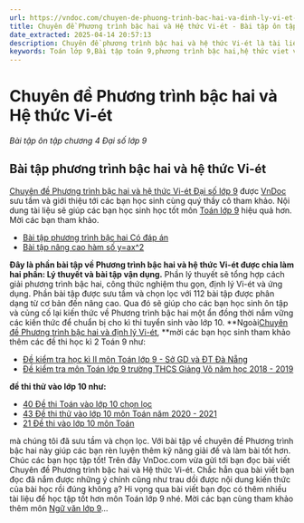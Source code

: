 ```yaml
---
url: https://vndoc.com/chuyen-de-phuong-trinh-bac-hai-va-dinh-ly-vi-et-196647
title: Chuyên đề Phương trình bậc hai và Hệ thức Vi-ét - Bài tập ôn tập chương 4 Đại số lớp 9 - VnDoc.com
date_extracted: 2025-04-14 20:57:13
description: Chuyên đề phương trình bậc hai và hệ thức Vi-ét là tài liệu bao gồm các 112 bài tập giúp các bạn học sinh ôn tập và củng cố kiến thức chuẩn bị cho kì thi học kì 2 và kì thi vào lớp 10 sắp tới.
keywords: Toán lớp 9,Bài tập toán 9,phương trình bậc hai,hệ thức viet và ứng dụng,phương trình bậc 2,bài tập giải phương trình lớp 9,các dạng bài tập hệ thức viet,hệ thức viet lớp 9,chuyên đề phương trình bậc hai,bài tập phương trình bậc 2
---
```


# Chuyên đề Phương trình bậc hai và Hệ thức Vi-ét
 _Bài tập ôn tập chương 4 Đại số lớp 9_
## Bài tập phương trình bậc hai và hệ thức Vi-ét
[Chuyên đề Phương trình bậc hai và hệ thức Vi-ét Đại số lớp 9](<https://vndoc.com/chuyen-de-phuong-trinh-bac-hai-va-dinh-ly-vi-et-196647>) được [VnDoc](<https://vndoc.com/>) sưu tầm và giới thiệu tới các bạn học sinh cùng quý thầy cô tham khảo. Nội dung tài liệu sẽ giúp các bạn học sinh học tốt môn [Toán lớp 9](<https://vndoc.com/toan-lop9>) hiệu quả hơn. Mời các bạn tham khảo.
  * [Bài tập phương trình bậc hai Có đáp án](<https://vndoc.com/bai-tap-phuong-trinh-bac-hai-co-dap-an-123142>)
  * [Bài tập nâng cao hàm số y=ax^2](<https://vndoc.com/bai-tap-nang-cao-ham-so-y-ax-2-195460>)

**Đây là phần bài tập về Phương trình bậc hai và hệ thức Vi-ét được chia làm hai phần: Lý thuyết và bài tập vận dụng.** Phần lý thuyết sẽ tổng hợp cách giải phương trình bậc hai, công thức nghiệm thu gọn, định lý Vi-ét và ứng dụng. Phần bài tập được sưu tầm và chọn lọc với 112 bài tập được phân dạng từ cơ bản đến nâng cao. Qua đó sẽ giúp cho các bạn học sinh ôn tập và củng cố lại kiến thức về Phương trình bậc hai một ẩn đồng thời nắm vững các kiến thức để chuẩn bị cho kì thi tuyển sinh vào lớp 10.
**Ngoài[Chuyên đề Phương trình bậc hai và định lý Vi-ét](<https://vndoc.com/chuyen-de-phuong-trinh-bac-hai-va-dinh-ly-vi-et-196647>), **mời các bạn học sinh tham khảo thêm các đề thi học kì 2 Toán 9 như:
  * [Đề kiểm tra học kì II môn Toán lớp 9 - Sở GD và ĐT Đà Nẵng](<https://vndoc.com/de-kiem-tra-hoc-ki-ii-mon-toan-lop-9-so-gd-va-dt-da-nang-59406>)
  * [Đề kiểm tra môn Toán lớp 9 trường THCS Giảng Võ năm học 2018 - 2019](<https://vndoc.com/de-kiem-tra-mon-toan-lop-9-truong-thcs-giang-vo-nam-hoc-2018-2019-163526>)

**đề thi thử vào lớp 10 như:**
  * [40 Đề thi Toán vào lớp 10 chọn lọc](<https://vndoc.com/40-de-thi-toan-vao-lop-10-chon-loc-86012>)
  * [43 Đề thi thử vào lớp 10 môn Toán năm 2020 - 2021](<https://vndoc.com/43-de-thi-thu-vao-lop-10-mon-toan-nam-2020-2021-195852>)
  * [21 Đề thi vào lớp 10 môn Toán](<https://vndoc.com/21-de-thi-vao-lop-10-mon-toan-87201>)

mà chúng tôi đã sưu tầm và chọn lọc. Với bài tập về chuyên đề Phương trình bậc hai này giúp các bạn rèn luyện thêm kỹ năng giải đề và làm bài tốt hơn. Chúc các bạn học tập tốt\!
Trên đây VnDoc.com vừa gửi tới bạn đọc bài viết Chuyên đề Phương trình bậc hai và Hệ thức Vi-ét. Chắc hẳn qua bài viết bạn đọc đã nắm được những ý chính cũng như trau dồi được nội dung kiến thức của bài học rồi đúng không ạ? Hi vọng qua bài viết bạn đọc có thêm nhiều tài liệu để học tập tốt hơn môn Toán lớp 9 nhé. Mời các bạn cùng tham khảo thêm môn [Ngữ văn lớp 9](<https://vndoc.com/ngu-van-lop9>)...
